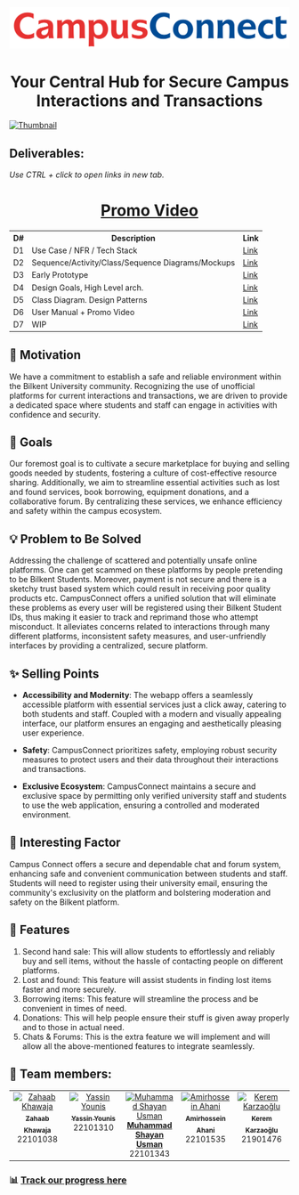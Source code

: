 <div style="text-align: center;">
  <img src="./code/client/src/assets/main-logo.svg" alt="🎓 Logo" classname="main-logo"/>
  <h1 align="center">Your Central Hub for Secure Campus Interactions and Transactions</h1>
</div>

<a href="https://youtu.be/J5G0Qc4Uwq0">![Thumbnail](https://github.com/CS319-23-FA/S2T9-Undefined/assets/62741526/231f3713-9f8a-4715-99da-e049b1a09729)</a>

## Deliverables:
<p><i>Use CTRL + click to open links in new tab. </i></p>
<h1 align="center"><a href="https://youtu.be/J5G0Qc4Uwq0">Promo Video </a></h1>
<table align="center">
    <th>D#</th>
    <th>Description</th>
    <th>Link</th>
  <tr>
    <td>D1</td>
    <td>Use Case / NFR / Tech Stack</td>
    <td><a href="D1">Link</a></td>
  </tr>
  <tr>
    <td>D2</td>
    <td>Sequence/Activity/Class/Sequence Diagrams/Mockups</td>
    <td><a href="D2">Link</a></td>
  </tr>
  <tr>
    <td>D3</td>
    <td>Early Prototype</td>
    <td><a href="D3">Link</a></td>
  </tr>
  <tr>
    <td>D4</td>
    <td>Design Goals, High Level arch.</td>
    <td><a href="D4">Link</a></td>
  </tr>
  <tr>
    <td>D5</td>
    <td>Class Diagram. Design Patterns</td>
    <td><a href="D5">Link</a></td>
  </tr>
  <tr>
    <td>D6</td>
    <td>User Manual + Promo Video</td>
    <td><a href="D6">Link</a></td>
  </tr>
  <tr>
    <td>D7</td>
    <td>WIP</td>
    <td><a href="D7">Link</a></td>
  </tr>
</table>


## 🌟 Motivation

We have a commitment to establish a safe and reliable environment within the Bilkent University community. Recognizing
the use of unofficial platforms for current interactions and transactions, we are driven to provide a dedicated space
where students and staff can engage in activities with confidence and security.

## 🎯 Goals

Our foremost goal is to cultivate a secure marketplace for buying and selling goods needed by students, fostering a
culture of cost-effective resource sharing. Additionally, we aim to streamline essential activities such as lost and
found services, book borrowing, equipment donations, and a collaborative forum. By centralizing these services, we
enhance efficiency and safety within the campus ecosystem.

## 💡 Problem to Be Solved

Addressing the challenge of scattered and potentially unsafe online platforms. One can get scammed on these platforms by people pretending to be Bilkent Students. Moreover, payment is not secure and there is a sketchy trust based system which could result in receiving poor quality products etc. CampusConnect offers a unified solution that will eliminate these problems as every user will be registered using their Bilkent Student IDs, thus making it easier to track and reprimand those who attempt misconduct. It alleviates concerns related to interactions through many different platforms, inconsistent safety measures, and user-unfriendly interfaces by providing a centralized, secure platform.

## ✨ Selling Points

- **Accessibility and Modernity**: The webapp offers a seamlessly accessible platform with essential services just a
  click away, catering to both students and staff. Coupled with a modern and visually appealing interface, our platform
  ensures an engaging and aesthetically pleasing user experience.

- **Safety**: CampusConnect prioritizes safety, employing robust security measures to protect users and their data
  throughout their interactions and transactions.

- **Exclusive Ecosystem**: CampusConnect maintains a secure and exclusive space by permitting only verified university
  staff and students to use the web application, ensuring a controlled and moderated environment.

## 🌟 Interesting Factor

Campus Connect offers a secure and dependable chat and forum system, enhancing safe and convenient communication between
students and staff. Students will need to register using their university email, ensuring the community's exclusivity on
the platform and bolstering moderation and safety on the Bilkent platform.

## 🚀 Features

1. Second hand sale: This will allow students to effortlessly and reliably buy and sell items, without the hassle of
   contacting people on different platforms.
2. Lost and found: This feature will assist students in finding lost items faster and more securely.
3. Borrowing items: This feature will streamline the process and be convenient in times of need.
4. Donations: This will help people ensure their stuff is given away properly and to those in actual need.
5. Chats & Forums: This is the extra feature we will implement and will allow all the above-mentioned features to
   integrate seamlessly.

<!-- 
## Program Flow
<img src="programFlow.svg">
-->

## 👥 Team members:

<table>
  <tbody>
    <tr>
      <td align="center" valign="top" width="20%"><a href="https://github.com/Agast0"><img src="https://avatars.githubusercontent.com/u/19611332?v=4" width="100px;" alt="Zahaab Khawaja"/><br /><sub><b>Zahaab Khawaja</b></sub></a><br/>22101038</td>
      <td align="center" valign="top" width="20%"><a href="https://github.com/Yassin-Younis"><img src="https://avatars.githubusercontent.com/u/91337404?v=4" width="100px;" alt="Yassin Younis"/><br /><sub><b>Yassin Younis</b></sub></a><br/>22101310</td>
      <td align="center" valign="top" width="20%"><a href="https://github.com/SCORPIA2004"><img src="https://avatars.githubusercontent.com/u/62741526?v=4" width="100px;" alt="Muhammad Shayan Usman"/><br/><b>Muhammad Shayan Usman</b></a><br/>22101343</td>
      <td align="center" valign="top" width="20%"><a href="https://github.com/itsAmirAhani"><img src="https://avatars.githubusercontent.com/u/91562427?v=4" width="100px;" alt="Amirhossein Ahani"/><br /><sub><b>Amirhossein Ahani</b></sub></a><br/>22101535</td>
      <td align="center" valign="top" width="20%"><a href="https://github.com/keremkarza"><img src="https://avatars.githubusercontent.com/u/91337407?v=4" width="100px;" alt="Kerem Karzaoğlu"/><br /><sub><b>Kerem Karzaoğlu</b></sub></a><br/>21901476</td>
    </tr>
  </tbody>
</table>


### 📊 [Track our progress here](https://docs.google.com/document/d/1898wQBFwcTYj7oKlt3NTa2m95W4ETibqd-PKDdmIz5g/edit?usp=sharing)
